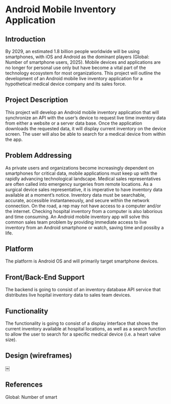 # Android Mobile Inventory Application

## Introduction
By 2029, an estimated 1.8 billion people worldwide will be using smartphones, with iOS and Android as the dominant players (Global: Number of smartphone users, 2025). Mobile devices and applications are no longer for personal use only but have become a vital part of the technology ecosystem for most organizations. This project will outline the development of an Android mobile live inventory application for a hypothetical medical device company and its sales force. 

## Project Description
This project will develop an Android mobile inventory application that will synchronize an API with the user’s device to request live time inventory data from either a website or a server data base. Once the application downloads the requested data, it will display current inventory on the device screen. The user will also be able to search for a medical device from within the app.


## Problem Addressing
As private users and organizations become increasingly dependent on smartphones for critical data, mobile applications must keep up with the rapidly advancing technological landscape. Medical sales representatives are often called into emergency surgeries from remote locations. As a surgical device sales representative, it is imperative to have inventory data available at a moment’s notice. Inventory data must be searchable, accurate, accessible instantaneously, and secure within the network connection. On the road, a rep may not have access to a computer and/or the internet. Checking hospital inventory from a computer is also laborious and time consuming. An Android mobile inventory app will solve this common sales team problem by providing immediate access to live inventory from an Android smartphone or watch, saving time and possiby a life. 

## Platform
The platform is Android OS and will primarily target smartphone devices.

## Front/Back-End Support
The backend is going to consist of an inventory database API service that distributes live hopital inventory data to sales team devices.

## Functionality
The functionality is going to consist of a display interface that shows the current inventory available at hospital locations, as well as a search function to allow the user to search for a specific medical device (i.e. a heart valve size).

## Design (wireframes)

￼
## References

Global: Number of smart
